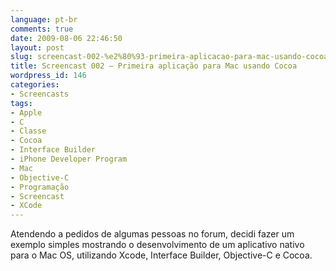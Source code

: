 ```yaml
---
language: pt-br
comments: true
date: 2009-08-06 22:46:50
layout: post
slug: screencast-002-%e2%80%93-primeira-aplicacao-para-mac-usando-cocoa
title: Screencast 002 – Primeira aplicação para Mac usando Cocoa
wordpress_id: 146
categories:
- Screencasts
tags:
- Apple
- C
- Classe
- Cocoa
- Interface Builder
- iPhone Developer Program
- Mac
- Objective-C
- Programação
- Screencast
- XCode
---
```


Atendendo a pedidos de algumas pessoas no forum, decidi fazer um exemplo simples mostrando o desenvolvimento de um aplicativo nativo para o Mac OS, utilizando Xcode, Interface Builder, Objective-C e Cocoa.

<div id="ytplayer"></div>
<script>
  var tag = document.createElement('script');
  tag.src = "https://www.youtube.com/player_api";
  var firstScriptTag = document.getElementsByTagName('script')[0];
  firstScriptTag.parentNode.insertBefore(tag, firstScriptTag);

  var player;
  function onYouTubePlayerAPIReady() {
    player = new YT.Player('ytplayer', {
      height: '390',
      width: '640',
      videoId: '_tlflcY2tBU'
    });
  }
</script>